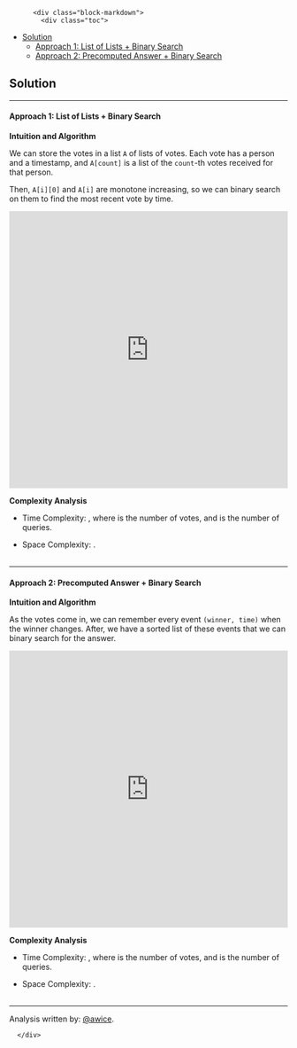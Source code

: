 <div class="article-body">
        
          <div class="block-markdown">
            <div class="toc">
<ul>
<li><a href="#solution">Solution</a><ul>
<li><a href="#approach-1-list-of-lists-binary-search">Approach 1: List of Lists + Binary Search</a></li>
<li><a href="#approach-2-precomputed-answer-binary-search">Approach 2: Precomputed Answer + Binary Search</a></li>
</ul>
</li>
</ul>
</div>
<h2 id="solution">Solution</h2>
<hr>
<h4 id="approach-1-list-of-lists-binary-search">Approach 1: List of Lists + Binary Search</h4>
<p><strong>Intuition and Algorithm</strong></p>
<p>We can store the votes in a list <code>A</code> of lists of votes.  Each vote has a person and a timestamp, and <code>A[count]</code> is a list of the <code>count</code>-th votes received for that person.</p>
<p>Then, <code>A[i][0]</code> and <code>A[i]</code> are monotone increasing, so we can binary search on them to find the most recent vote by time.</p>
<iframe src="https://leetcode.com/playground/vXWSxDmZ/shared" frameborder="0" width="100%" height="500" name="vXWSxDmZ"></iframe>

<p><strong>Complexity Analysis</strong></p>
<ul>
<li>
<p>Time Complexity:  <script type="math/tex; mode=display">O(N + Q \log^2 N)</script>, where <script type="math/tex; mode=display">N</script> is the number of votes, and <script type="math/tex; mode=display">Q</script> is the number of queries.</p>
</li>
<li>
<p>Space Complexity:  <script type="math/tex; mode=display">O(N)</script>.
<br>
<br></p>
</li>
</ul>
<hr>
<h4 id="approach-2-precomputed-answer-binary-search">Approach 2: Precomputed Answer + Binary Search</h4>
<p><strong>Intuition and Algorithm</strong></p>
<p>As the votes come in, we can remember every event <code>(winner, time)</code> when the winner changes.  After, we have a sorted list of these events that we can binary search for the answer.</p>
<iframe src="https://leetcode.com/playground/fWa6yR8V/shared" frameborder="0" width="100%" height="500" name="fWa6yR8V"></iframe>

<p><strong>Complexity Analysis</strong></p>
<ul>
<li>
<p>Time Complexity:  <script type="math/tex; mode=display">O(N + Q \log N)</script>, where <script type="math/tex; mode=display">N</script> is the number of votes, and <script type="math/tex; mode=display">Q</script> is the number of queries.</p>
</li>
<li>
<p>Space Complexity:  <script type="math/tex; mode=display">O(N)</script>.
<br>
<br></p>
</li>
</ul>
<hr>
<p>Analysis written by: <a href="https://leetcode.com/awice">@awice</a>.</p>
          </div>
        
      </div>
